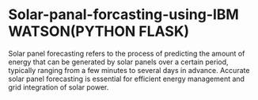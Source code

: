 # Solar-panal-forcasting-using-IBM WATSON(PYTHON FLASK)
Solar panel forecasting refers to the process of predicting the amount of energy that can be generated by solar panels over a certain period, typically ranging from a few minutes to several days in advance. Accurate solar panel forecasting is essential for efficient energy management and grid integration of solar power.
